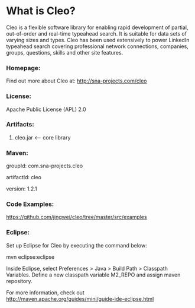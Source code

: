 What is Cleo?
=======================

Cleo is a flexible software library for enabling rapid development of partial, out-of-order and real-time typeahead search.
It is suitable for data sets of varying sizes and types. Cleo has been used extensively to power LinkedIn typeahead search
covering professional network connections, companies, groups, questions, skills and other site features.

### Homepage:

Find out more about Cleo at: http://sna-projects.com/cleo

### License:

Apache Public License (APL) 2.0

### Artifacts:

1. cleo.jar <-- core library

### Maven:

groupId: com.sna-projects.cleo

artifactId: cleo

version: 1.2.1

### Code Examples:

https://github.com/jingwei/cleo/tree/master/src/examples

### Eclipse:

Set up Eclipse for Cleo by executing the command below:

mvn eclipse:eclipse

Inside Eclipse, select Preferences > Java > Build Path > Classpath Variables. Define a new classpath variable M2_REPO and assign maven repository.

For more information, check out http://maven.apache.org/guides/mini/guide-ide-eclipse.html

